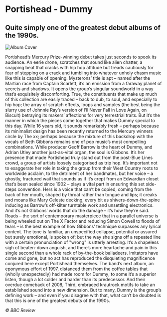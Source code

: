 # Portishead - Dummy

## **Quite simply one of the greatest debut albums of the 1990s.**

![Album Cover](https://en.wikipedia.org/wiki/Dummy_(album)#/media/File:Portishead_-_Dummy.png)

Portishead’s Mercury Prize-winning debut takes just seconds to spook its audience. An eerie drone, scratches that sound like alien chatter, a snapping beat that cracks with hip hop attitude but treads cautiously for fear of stepping on a crack and tumbling into whatever unholy chasm music like this is capable of opening. Mysterons’ title is apt – named after the Martian race from Captain Scarlett, it’s an emission from a faraway planet of secrets and shadows. It opens the group’s singular soundworld in a way that’s exquisitely discomforting.
True, the constituents that make up much of this collection are easily traced – back to dub, to soul, and especially to hip hop; the array of scratch effects, loops and samples (the best being the slurry use of Johnnie Ray’s version of I’ll Never Fall in Love Again, on Biscuit) betraying its makers’ affections for very terrestrial traits. But it’s the manner in which the pieces come together that makes Dummy special to this day. While 16 years old, it sounds remarkably fresh – perhaps because its minimalist design has been recently returned to the Mercury winners circle by The xx; perhaps because the mixture of this backdrop with the vocals of Beth Gibbons remains one of pop music’s most compelling combinations.
While producer Geoff Barrow is the heart of Dummy, and Adrian Utley another just-as-vital organ, the soul is Gibbons. It’s her presence that made Portishead truly stand out from the post-Blue Lines crowd, a group of artists loosely categorised as trip hop. It’s important not to exaggerate her role in taking the group from their West Country roots to worldwide acclaim, to the detriment of her bandmates, but her voice – a ghostly, fractured wail that sounds as if it’s crept from an Edwardian closet that’s been sealed since 1902 – plays a vital part in ensuring this set side-steps convention. Hers is a voice that can’t be copied, coming from the back of her mouth, shaped by throat rather than tongue and lips; it creaks and moans like Mary Celeste decking, every bit as shivers-down-the-spine inducing as Barrow’s off-kilter turntable work and unsettling electronics.
And it’s not Gibbons’ words that do the damage – it’s how they’re said. Roads – the sort of contemporary masterpiece that in a parallel universe is being wheeled out on The X Factor and reducing Simon Cowell to floods of tears – is the best example of how Gibbons’ technique surpasses any lyrical content. The tone is familiar, an unspecified collapse, potential or assured but surely emotional, is spoken of; but the way she signs off a repeated line with a certain pronunciation of "wrong" is utterly arresting. It’s a shapeless sigh of beaten-down anguish, and there’s more heartache and pain in this single second than a whole rack of by-the-book balladeers.
Imitators have come and gone, but no act has reproduced the disquieting magnificence conjured here except Portishead themselves. The band’s next album, an eponymous effort of 1997, distanced them from the coffee tables that (wholly unexpectedly) had made room for Dummy; to some it’s a superior listen, though a lot colder and harder than its predecessor. And their overdue comeback of 2008, Third, embraced krautrock motifs to take an established sound into a new dimension. But to many, Dummy is the group’s defining work – and even if you disagree with that, what can’t be doubted is that this is one of the greatest debuts of the 1990s.


*© BBC Review*

